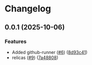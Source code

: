 # Changelog

## 0.0.1 (2025-10-06)


### Features

* Added github-runner ([#6](https://github.com/futurebanana/shiplite-evercall/issues/6)) ([8d93c41](https://github.com/futurebanana/shiplite-evercall/commit/8d93c41813169e9b88c3b50e2e257430a3c7fa60))
* relicas ([#9](https://github.com/futurebanana/shiplite-evercall/issues/9)) ([7a48808](https://github.com/futurebanana/shiplite-evercall/commit/7a48808699264a9fc1dee379d6dfe667b4d9186f))
